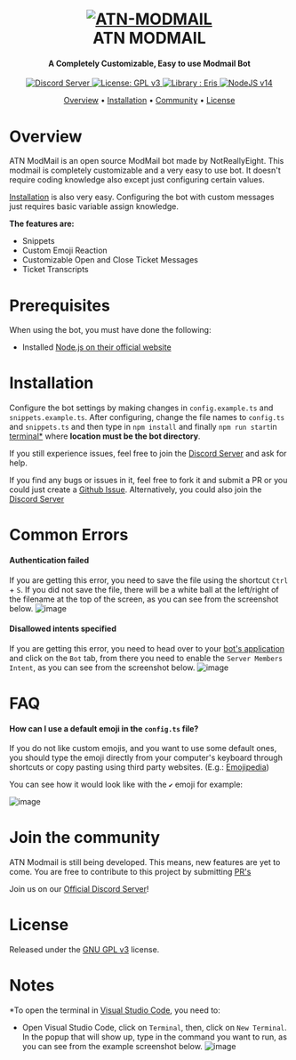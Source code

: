 <h1 align="center">
  <br>
  <a href="https://github.com/NotReallyEight/atn-modmail"><img src="https://cdn.roxy.eu.org/vv0yHxf.png" alt="ATN-MODMAIL"></a>
  <br>
  ATN MODMAIL
  <br>
</h1>

<h4 align = "center"> A Completely Customizable, Easy to use Modmail Bot </h4>
  <p align = "center">
  <a href="https://discord.gg/esTfFnEENS">
    <img src="https://discordapp.com/api/guilds/746291190009430049/widget.png?style=shield" alt="Discord Server">
  </a>
  <a href = "https://www.gnu.org/licenses/gpl-3.0">
    <img src = "https://img.shields.io/badge/License-GPLv3-purple.svg" alt = "License: GPL v3"/>
  </a>
  <a href = "https://abal.moe/Eris/">
    <img src = "https://img.shields.io/badge/library-Eris-blue" alt = "Library : Eris"/>
  </a>
  <a href = "https://nodejs.org/en/blog/release/v14.16.0/">
    <img src = "https://img.shields.io/badge/nodejs-v14-green" alt = "NodeJS v14"/>
  </a>
</p>

<p align="center">
  <a href="#overview">Overview</a>
  •
  <a href="#installation">Installation</a>
  •
  <a href="#join-the-community">Community</a>
  •
  <a href="#license">License</a>
</p>

# Overview

ATN ModMail is an open source ModMail bot made by NotReallyEight. This modmail is
completely customizable and a very easy to use bot. It doesn't require coding
knowledge also except just configuring certain values.

[Installation](#installation) is also very easy. Configuring the bot with custom
messages just requires basic variable assign knowledge.

**The features are:**

- Snippets
- Custom Emoji Reaction
- Customizable Open and Close Ticket Messages
- Ticket Transcripts

# Prerequisites

When using the bot, you must have done the following:

- Installed [Node.js on their official website](https://nodejs.org/en/download/)

# Installation

Configure the bot settings by making changes in `config.example.ts` and
`snippets.example.ts`. After configuring, change the file names to `config.ts`
and `snippets.ts` and then type in `npm install` and finally `npm run start`in [terminal\*](#notes) where
**location must be the bot directory**.

If you still experience issues, feel free to join the
[Discord Server](https://discord.gg/esTfFnEENS) and ask for help.

If you find any bugs or issues in it, feel free to fork it and submit a PR or
you could just create a
[Github Issue](https://github.com/NotReallyEight/atn-modmail/issues/new/choose).
Alternatively, you could also join the
[Discord Server](https://discord.gg/esTfFnEENS)

# Common Errors

#### Authentication failed

If you are getting this error, you need to save the file using the shortcut
`Ctrl` + `S`. If you did not save the file, there will be a white ball at the
left/right of the filename at the top of the screen, as you can see from the
screenshot below. ![image](https://eight.is-a.fail/5651Kkwil.png)

#### Disallowed intents specified

If you are getting this error, you need to head over to your
[bot's application](https://discord.com/developers/applications/) and click on
the `Bot` tab, from there you need to enable the `Server Members Intent`, as you
can see from the screenshot below.
![image](https://eight.is-a.fail/56aFwmYyY.png)

# FAQ

#### How can I use a default emoji in the `config.ts` file?

If you do not like custom emojis, and you want to use some default ones, you
should type the emoji directly from your computer's keyboard through shortcuts
or copy pasting using third party websites. (E.g.:
[Emojipedia](https://emojipedia.org/))

You can see how it would look like with the `✔️` emoji for example:

![image](https://eight.is-a.fail/5dxhVFI_W.png)

# Join the community

ATN Modmail is still being developed. This means, new features are yet to come.
You are free to contribute to this project by submitting
[PR's](https://github.com/NotReallyEight/atn-modmail/pulls)

Join us on our [Official Discord Server](https://discord.gg/esTfFnEENS)!

# License

Released under the [GNU GPL v3](https://www.gnu.org/licenses/gpl-3.0.en.html)
license.

# Notes

\*To open the terminal in [Visual Studio Code](https://code.visualstudio.com/),
you need to:

- Open Visual Studio Code, click on `Terminal`, then, click on `New Terminal`.
  In the popup that will show up, type in the command you want to run, as you
  can see from the example screenshot below.
  ![image](https://eight.is-a.fail/5650eOJob.png)
